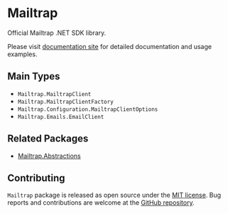 # Mailtrap
Official Mailtrap .NET SDK library.  

Please visit [documentation site](https://railsware.github.io/mailtrap-dotnet) for detailed documentation and usage examples.


## Main Types
* `Mailtrap.MailtrapClient`
* `Mailtrap.MailtrapClientFactory`
* `Mailtrap.Configuration.MailtrapClientOptions`
* `Mailtrap.Emails.EmailClient`


## Related Packages
* [Mailtrap.Abstractions](https://www.nuget.org/packages/Mailtrap.Abstractions)


## Contributing
`Mailtrap` package is released as open source under the [MIT license](https://licenses.nuget.org/MIT).
Bug reports and contributions are welcome at the [GitHub repository](https://github.com/railsware/mailtrap-dotnet).
